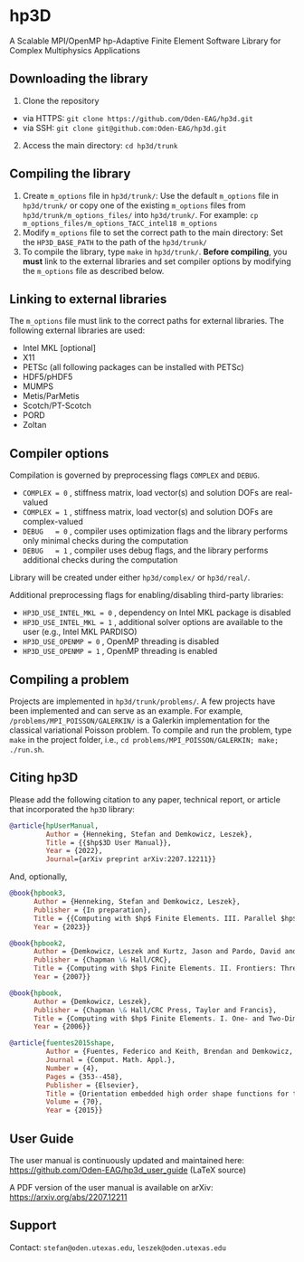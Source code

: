 # hp3D
A Scalable MPI/OpenMP hp-Adaptive Finite Element Software Library
for Complex Multiphysics Applications

## Downloading the library
1. Clone the repository
- via HTTPS: `git clone https://github.com/Oden-EAG/hp3d.git`
- via SSH: `git clone git@github.com:Oden-EAG/hp3d.git`
2. Access the main directory: `cd hp3d/trunk`

## Compiling the library
1. Create `m_options` file in `hp3d/trunk/`:
Use the default `m_options` file in `hp3d/trunk/` or copy one of the existing `m_options` files from `hp3d/trunk/m_options_files/` into `hp3d/trunk/`.
For example: `cp m_options_files/m_options_TACC_intel18 m_options`
2. Modify `m_options` file to set the correct path to the main directory:
Set the `HP3D_BASE_PATH` to the path of the `hp3d/trunk/`
3. To compile the library, type `make` in `hp3d/trunk/`. **Before compiling**, you **must** link to the external libraries and set compiler options by modifying the `m_options` file as described below.

## Linking to external libraries
The `m_options` file must link to the correct paths for external libraries. The following external libraries are used:
- Intel MKL [optional]
- X11
- PETSc (all following packages can be installed with PETSc)
- HDF5/pHDF5
- MUMPS
- Metis/ParMetis
- Scotch/PT-Scotch
- PORD
- Zoltan

## Compiler options
Compilation is governed by preprocessing flags `COMPLEX` and `DEBUG`.
- `COMPLEX = 0` , stiffness matrix, load vector(s) and solution DOFs are real-valued
- `COMPLEX = 1` , stiffness matrix, load vector(s) and solution DOFs are complex-valued
- `DEBUG   = 0` , compiler uses optimization flags and the library performs only minimal checks during the computation
- `DEBUG   = 1` , compiler uses debug flags, and the library performs additional checks during the computation

Library will be created under either `hp3d/complex/` or `hp3d/real/`.

Additional preprocessing flags for enabling/disabling third-party libraries:
- `HP3D_USE_INTEL_MKL = 0` , dependency on Intel MKL package is disabled
- `HP3D_USE_INTEL_MKL = 1` , additional solver options are available to the user (e.g., Intel MKL PARDISO)
- `HP3D_USE_OPENMP = 0` , OpenMP threading is disabled
- `HP3D_USE_OPENMP = 1` , OpenMP threading is enabled

## Compiling a problem
Projects are implemented in `hp3d/trunk/problems/`. A few projects have been implemented and can serve as an example. For example, `/problems/MPI_POISSON/GALERKIN/` is a Galerkin implementation for the classical variational Poisson problem. To compile and run the problem, type `make`  in the project folder, i.e., `cd problems/MPI_POISSON/GALERKIN; make; ./run.sh`.

## Citing hp3D
Please add the following citation to any paper, technical report, or article that incorporated the `hp3D` library:
```bibtex
@article{hpUserManual,
         Author = {Henneking, Stefan and Demkowicz, Leszek},
         Title = {{$hp$3D User Manual}},
         Year = {2022},
         Journal={arXiv preprint arXiv:2207.12211}}
```
And, optionally,
```bibtex
@book{hpbook3,
      Author = {Henneking, Stefan and Demkowicz, Leszek},
      Publisher = {In preparation},
      Title = {{Computing with $hp$ Finite Elements. III. Parallel $hp$3D Code}},
      Year = {2023}}
```
```bibtex
@book{hpbook2,
      Author = {Demkowicz, Leszek and Kurtz, Jason and Pardo, David and Paszy\'{n}ski, Maciej and Rachowicz, Waldemar and Zdunek, Adam},
      Publisher = {Chapman \& Hall/CRC},
      Title = {Computing with $hp$ Finite Elements. II. Frontiers: Three-Dimensional Elliptic and Maxwell Problems with Applications},
      Year = {2007}}
```
```bibtex
@book{hpbook,
      Author = {Demkowicz, Leszek},
      Publisher = {Chapman \& Hall/CRC Press, Taylor and Francis},
      Title = {Computing with $hp$ Finite Elements. I. One- and Two-Dimensional Elliptic and Maxwell Problems},
      Year = {2006}}
```
```bibtex
@article{fuentes2015shape,
         Author = {Fuentes, Federico and Keith, Brendan and Demkowicz, Leszek and Nagaraj, Sriram},
         Journal = {Comput. Math. Appl.},
         Number = {4},
         Pages = {353--458},
         Publisher = {Elsevier},
         Title = {Orientation embedded high order shape functions for the exact sequence elements of all shapes},
         Volume = {70},
         Year = {2015}}
```

## User Guide
The user manual is continuously updated and maintained here:
https://github.com/Oden-EAG/hp3d_user_guide (LaTeX source)

A PDF version of the user manual is available on arXiv: https://arxiv.org/abs/2207.12211

## Support
Contact: ``stefan@oden.utexas.edu``, ``leszek@oden.utexas.edu``
